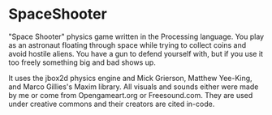 SpaceShooter
============

"Space Shooter" physics game written in the Processing language. You play as an astronaut floating through space while trying to collect coins and avoid hostile aliens.
You have a gun to defend yourself with, but if you use it too freely something big and bad shows up.

It uses the jbox2d physics engine and Mick Grierson, Matthew Yee-King, and Marco Gillies's Maxim library.
All visuals and sounds either were made by me or come from Opengameart.org or Freesound.com. They are used under creative commons and their creators are cited in-code. 

